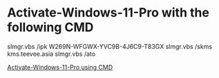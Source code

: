 # Activate-Windows-11-Pro with the following CMD

slmgr.vbs /ipk W269N-WFGWX-YVC9B-4J6C9-T83GX
slmgr.vbs /skms kms.teevee.asia
slmgr.vbs /ato

[Activate-Windows-11-Pro using CMD](https://kb.teevee.asia/windows-11/activate-windows-11-pro-free-using-kms-key/)
